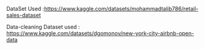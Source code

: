 DataSet Used :https://www.kaggle.com/datasets/mohammadtalib786/retail-sales-dataset


Data-cleaning Dataset used : https://www.kaggle.com/datasets/dgomonov/new-york-city-airbnb-open-data
